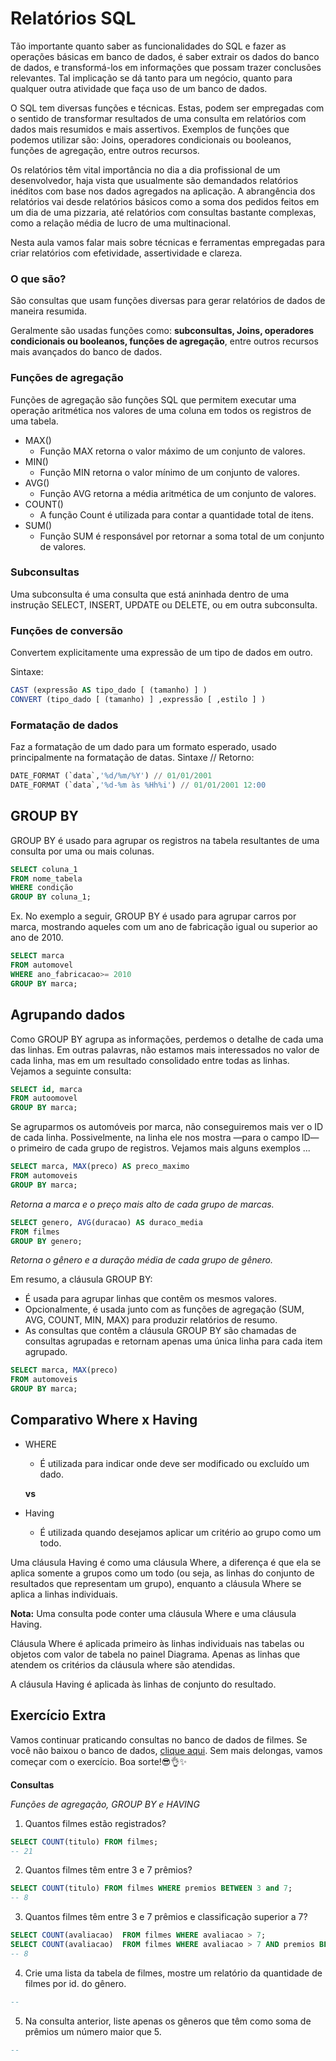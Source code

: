 <h1>Relatórios SQL</h1>

Tão importante quanto saber as funcionalidades do SQL e fazer as operações básicas em banco de dados, é saber extrair os dados do banco de dados, e transformá-los em informações que possam trazer conclusões relevantes. Tal implicação se dá tanto para um negócio, quanto para qualquer outra atividade que faça uso de um banco de dados.


O SQL tem diversas funções e técnicas. Estas, podem ser empregadas com o sentido de transformar resultados de uma consulta em relatórios com dados mais resumidos e mais assertivos. Exemplos de funções que podemos utilizar são: Joins, operadores condicionais ou booleanos, funções de agregação, entre outros recursos.

Os relatórios têm vital importância no dia a dia profissional de um desenvolvedor, haja vista que usualmente são demandados relatórios inéditos com base nos dados agregados na aplicação. A abrangência dos relatórios vai desde relatórios básicos como a soma dos pedidos feitos em um dia de uma pizzaria, até relatórios com consultas bastante complexas, como a relação média de lucro de uma multinacional.

Nesta aula vamos falar mais sobre técnicas e ferramentas empregadas para criar relatórios com efetividade, assertividade e clareza.


<h3>O que são? </h3>

São consultas que usam funções diversas para gerar relatórios de dados de maneira resumida.

Geralmente são usadas funções como: <b>subconsultas, Joins, operadores condicionais ou booleanos, funções de agregação</b>, entre outros recursos mais avançados do banco de dados.

<h3> Funções de agregação</h3>

Funções de agregação são funções SQL que permitem executar uma operação aritmética nos valores de uma coluna em todos os registros de uma tabela.

 -  MAX()
    - Função MAX retorna o valor máximo de um conjunto de valores.
- MIN()
    - Função MIN retorna o valor mínimo de um conjunto de valores.
- AVG()
    - Função AVG retorna a média aritmética de um conjunto de valores.
- COUNT()
    - A função Count é utilizada para contar a quantidade total de itens.
- SUM()
    - Função SUM é responsável por retornar a soma total de um conjunto de valores.


<h3> Subconsultas </h3>

Uma subconsulta é uma consulta que está aninhada dentro de uma instrução SELECT, INSERT, UPDATE ou DELETE, ou em outra subconsulta.


<h3>Funções de conversão</h3>

Convertem explicitamente uma expressão de um tipo de dados em outro. 

Sintaxe:
~~~SQL
CAST (expressão AS tipo_dado [ (tamanho) ] )
CONVERT (tipo_dado [ (tamanho) ] ,expressão [ ,estilo ] )
~~~
<h3>Formatação de dados </h3>

Faz a formatação de um dado para um formato esperado, usado principalmente na formatação de datas.
Sintaxe // Retorno: 
~~~SQL
DATE_FORMAT (`data`,'%d/%m/%Y') // 01/01/2001
DATE_FORMAT (`data`,'%d-%m às %Hh%i') // 01/01/2001 12:00
~~~


<h2>GROUP BY</h2>

GROUP BY é usado para agrupar os registros na tabela resultantes de uma consulta por uma ou mais colunas.

~~~SQL
SELECT coluna_1
FROM nome_tabela
WHERE condição
GROUP BY coluna_1;
~~~

Ex.
No exemplo a seguir, GROUP BY é usado para agrupar carros por marca, mostrando aqueles com um ano de fabricação igual ou superior ao ano de 2010.

~~~SQL
SELECT marca
FROM automovel
WHERE ano_fabricacao>= 2010
GROUP BY marca;
~~~

<h2>Agrupando dados</h2>

Como GROUP BY agrupa as informações, perdemos o detalhe de cada uma das linhas. Em outras palavras, não estamos mais interessados ​​no valor de cada linha, mas em um resultado consolidado entre todas as linhas. Vejamos a seguinte consulta:

~~~sql
SELECT id, marca
FROM autoomovel
GROUP BY marca;
~~~
Se agruparmos os automóveis por marca, não conseguiremos mais ver o ID de cada linha. Possivelmente, na linha ele nos mostra —para o campo ID— o primeiro de cada grupo de registros.
Vejamos mais alguns exemplos ...
~~~sql
SELECT marca, MAX(preco) AS preco_maximo
FROM automoveis
GROUP BY marca;
~~~
<i>Retorna a marca e o preço mais alto de cada grupo de marcas.</i>

~~~sql
SELECT genero, AVG(duracao) AS duraco_media
FROM filmes
GROUP BY genero;
~~~
<i>Retorna o gênero e a duração média de cada grupo de gênero.</i>

Em resumo, a cláusula GROUP BY:
 - É usada para agrupar linhas que contêm os mesmos valores.
 - Opcionalmente, é usada junto com as funções de agregação (SUM, AVG, COUNT, MIN, MAX) para produzir relatórios de resumo.
 - As consultas que contêm a cláusula GROUP BY são chamadas de consultas agrupadas e retornam apenas uma única linha para cada item agrupado.

~~~sql
SELECT marca, MAX(preco)
FROM automoveis
GROUP BY marca;
~~~


<h2> Comparativo Where x Having </h2>

- WHERE
    - É utilizada para indicar onde deve ser modificado ou excluído um dado.

    <b>vs</b>

- Having
    - É utilizada quando desejamos aplicar um critério ao grupo como um todo. 



Uma cláusula Having é como uma cláusula Where, a diferença é que ela se aplica somente a grupos como um todo (ou seja, as linhas do conjunto de resultados que representam um grupo), enquanto a cláusula Where se aplica a linhas individuais. 

<b>Nota:</b> Uma consulta pode conter uma cláusula Where e uma cláusula Having. 

Cláusula Where é aplicada primeiro às linhas individuais nas tabelas ou objetos com valor de tabela no painel Diagrama. Apenas as linhas que atendem os critérios da cláusula where são atendidas.

A cláusula Having é aplicada às linhas de conjunto do resultado. 

<h2> Exercício Extra </h2>

Vamos continuar praticando consultas no banco de dados de filmes. Se você não baixou o banco de dados, <a href="https://drive.google.com/file/d/1GBFO5YI4P353tpNTbiEFbCrxCqyW4yPr/view">clique aqui</a>. 
Sem mais delongas, vamos começar com o exercício. Boa sorte!😎👌✨

<b>Consultas</b>

<i>Funções de agregação, GROUP BY e HAVING</i>

1. Quantos filmes estão registrados?

~~~sql
SELECT COUNT(titulo) FROM filmes;
-- 21
~~~
2. Quantos filmes têm entre 3 e 7 prêmios?
~~~sql
SELECT COUNT(titulo) FROM filmes WHERE premios BETWEEN 3 and 7;
-- 8
~~~

3. Quantos filmes têm entre 3 e 7 prêmios e classificação superior a 7?
~~~sql
SELECT COUNT(avaliacao)  FROM filmes WHERE avaliacao > 7;
SELECT COUNT(avaliacao)  FROM filmes WHERE avaliacao > 7 AND premios BETWEEN 3 AND 7;
-- 8
~~~
4. Crie uma lista da tabela de filmes, mostre um relatório da quantidade de filmes por id. do gênero.
~~~sql
--
~~~

5. Na consulta anterior, liste apenas os gêneros que têm como soma de prêmios um número maior que 5.
~~~sql
--
~~~

